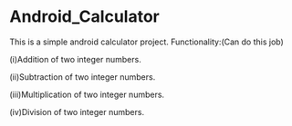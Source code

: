 # Android_Calculator

This is a simple android calculator project.
Functionality:(Can do this job)

(i)Addition of two integer numbers.

(ii)Subtraction of two integer numbers.

(iii)Multiplication of two integer numbers.

(iv)Division of two integer numbers.
